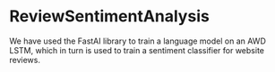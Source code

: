 # ReviewSentimentAnalysis
We have used the FastAI library to train a language model on an AWD LSTM, which in turn is used to train a sentiment classifier for website reviews.
